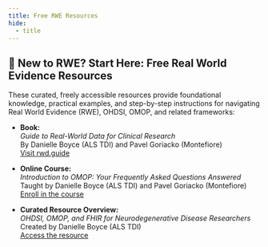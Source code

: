 ```yaml
---
title: Free RWE Resources
hide:
  - title
---
```



## 🚩 New to RWE? Start Here: Free Real World Evidence Resources

These curated, freely accessible resources provide foundational knowledge, practical examples, and step-by-step instructions for navigating Real World Evidence (RWE), OHDSI, OMOP, and related frameworks:

- **Book:**  
  *Guide to Real-World Data for Clinical Research*  
  By Danielle Boyce (ALS TDI) and Pavel Goriacko (Montefiore)  
  [Visit rwd.guide](https://rwd.guide/)

- **Online Course:**  
  *Introduction to OMOP: Your Frequently Asked Questions Answered*  
  Taught by Danielle Boyce (ALS TDI) and Pavel Goriacko (Montefiore)  
  [Enroll in the course](https://ilearn.tuftsctsi.org/product?catalog=D1RS_2025_18)

-  **Curated Resource Overview:**  
  *OHDSI, OMOP, and FHIR for Neurodegenerative Disease Researchers*  
  Created by Danielle Boyce (ALS TDI)  
  [Access the resource](https://view.genially.com/6655cfe3a5fcfd00138cc914/interactive-content-ohdsi-omop-and-fhir-for-neurodegenerative-disease-researchers)

